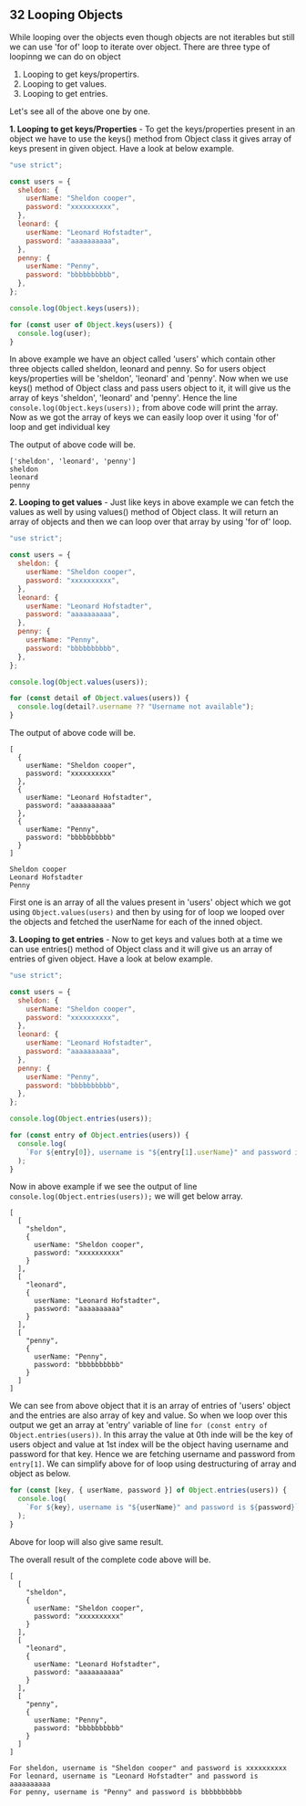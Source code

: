 ## 32 Looping Objects

While looping over the objects even though objects are not iterables but still we can use 'for of' loop to iterate over object. There are three type of loopinng we can do on object

1. Looping to get keys/propertirs.
2. Looping to get values.
3. Looping to get entries.

Let's see all of the above one by one.

**1. Looping to get keys/Properties** -
To get the keys/properties present in an object we have to use
the keys() method from Object class it gives array of keys present in given object. Have a look at below example.

```javascript
"use strict";

const users = {
  sheldon: {
    userName: "Sheldon cooper",
    password: "xxxxxxxxxx",
  },
  leonard: {
    userName: "Leonard Hofstadter",
    password: "aaaaaaaaaa",
  },
  penny: {
    userName: "Penny",
    password: "bbbbbbbbbb",
  },
};

console.log(Object.keys(users));

for (const user of Object.keys(users)) {
  console.log(user);
}
```

In above example we have an object called 'users' which contain other three objects called sheldon, leonard and penny. So for users object keys/properties will be 'sheldon', 'leonard' and 'penny'. Now when we use keys() method of Object class and pass users object to it, it will give us the array of keys 'sheldon', 'leonard' and 'penny'. Hence the line `console.log(Object.keys(users));` from above code will print the array. Now as we got the array of keys we can easily loop over it using 'for of' loop and get individual key

The output of above code will be.

```
['sheldon', 'leonard', 'penny']
sheldon
leonard
penny
```

**2. Looping to get values** -
Just like keys in above example we can fetch the values as well by using values() method of Object class. It will return an array of objects and then we can loop over that array by using 'for of' loop.

```javascript
"use strict";

const users = {
  sheldon: {
    userName: "Sheldon cooper",
    password: "xxxxxxxxxx",
  },
  leonard: {
    userName: "Leonard Hofstadter",
    password: "aaaaaaaaaa",
  },
  penny: {
    userName: "Penny",
    password: "bbbbbbbbbb",
  },
};

console.log(Object.values(users));

for (const detail of Object.values(users)) {
  console.log(detail?.username ?? "Username not available");
}
```

The output of above code will be.

```
[
  {
    userName: "Sheldon cooper",
    password: "xxxxxxxxxx"
  },
  {
    userName: "Leonard Hofstadter",
    password: "aaaaaaaaaa"
  },
  {
    userName: "Penny",
    password: "bbbbbbbbbb"
  }
]

Sheldon cooper
Leonard Hofstadter
Penny
```

First one is an array of all the values present in 'users' object which we got using `Object.values(users)` and then by using for of loop we looped over the objects and fetched the userName for each of the inned object.

**3. Looping to get entries** -
Now to get keys and values both at a time we can use entries() method of Object class and it will give us an array of entries of given object. Have a look at below example.

```javascript
"use strict";

const users = {
  sheldon: {
    userName: "Sheldon cooper",
    password: "xxxxxxxxxx",
  },
  leonard: {
    userName: "Leonard Hofstadter",
    password: "aaaaaaaaaa",
  },
  penny: {
    userName: "Penny",
    password: "bbbbbbbbbb",
  },
};

console.log(Object.entries(users));

for (const entry of Object.entries(users)) {
  console.log(
    `For ${entry[0]}, username is "${entry[1].userName}" and password is ${entry[1].password}`
  );
}
```

Now in above example if we see the output of line `console.log(Object.entries(users));` we will get below array.

```
[
  [
    "sheldon",
    {
      userName: "Sheldon cooper",
      password: "xxxxxxxxxx"
    }
  ],
  [
    "leonard",
    {
      userName: "Leonard Hofstadter",
      password: "aaaaaaaaaa"
    }
  ],
  [
    "penny",
    {
      userName: "Penny",
      password: "bbbbbbbbbb"
    }
  ]
]
```

We can see from above object that it is an array of entries of 'users' object and the entries are also array of key and value. So when we loop over this output we get an array at 'entry' variable of line `for (const entry of Object.entries(users))`. In this array the value at 0th inde will be the key of users object and value at 1st index will be the object having username and password for that key. Hence we are fetching username and password from `entry[1]`. We can simplify above for of loop using destructuring of array and object as below.

```javascript
for (const [key, { userName, password }] of Object.entries(users)) {
  console.log(
    `For ${key}, username is "${userName}" and password is ${password}`
  );
}
```

Above for loop will also give same result.

The overall result of the complete code above will be.

```
[
  [
    "sheldon",
    {
      userName: "Sheldon cooper",
      password: "xxxxxxxxxx"
    }
  ],
  [
    "leonard",
    {
      userName: "Leonard Hofstadter",
      password: "aaaaaaaaaa"
    }
  ],
  [
    "penny",
    {
      userName: "Penny",
      password: "bbbbbbbbbb"
    }
  ]
]

For sheldon, username is "Sheldon cooper" and password is xxxxxxxxxx
For leonard, username is "Leonard Hofstadter" and password is aaaaaaaaaa
For penny, username is "Penny" and password is bbbbbbbbbb
```
